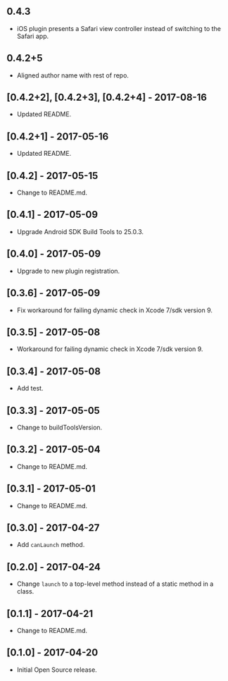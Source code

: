 ## 0.4.3

* iOS plugin presents a Safari view controller instead of switching to the Safari app.

## 0.4.2+5

* Aligned author name with rest of repo.

## [0.4.2+2], [0.4.2+3], [0.4.2+4] - 2017-08-16

* Updated README.

## [0.4.2+1] - 2017-05-16

* Updated README.

## [0.4.2] - 2017-05-15

* Change to README.md.

## [0.4.1] - 2017-05-09

* Upgrade Android SDK Build Tools to 25.0.3.

## [0.4.0] - 2017-05-09

* Upgrade to new plugin registration.

## [0.3.6] - 2017-05-09

* Fix workaround for failing dynamic check in Xcode 7/sdk version 9.

## [0.3.5] - 2017-05-08

* Workaround for failing dynamic check in Xcode 7/sdk version 9.

## [0.3.4] - 2017-05-08

* Add test.

## [0.3.3] - 2017-05-05

* Change to buildToolsVersion.

## [0.3.2] - 2017-05-04

* Change to README.md.

## [0.3.1] - 2017-05-01

* Change to README.md.

## [0.3.0] - 2017-04-27

* Add `canLaunch` method.

## [0.2.0] - 2017-04-24

* Change `launch` to a top-level method instead of a static method in a class.

## [0.1.1] - 2017-04-21

* Change to README.md.

## [0.1.0] - 2017-04-20

* Initial Open Source release.
